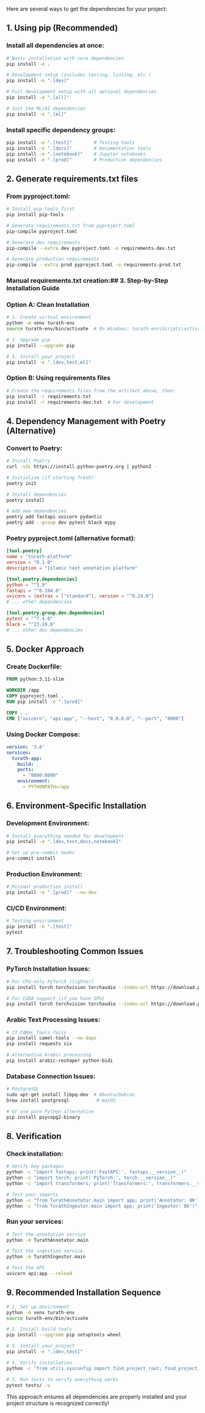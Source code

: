 Here are several ways to get the dependencies for your project:

## **1. Using pip (Recommended)**

### **Install all dependencies at once:**
```bash
# Basic installation with core dependencies
pip install -e .

# Development setup (includes testing, linting, etc.)
pip install -e ".[dev]"

# Full development setup with all optional dependencies
pip install -e ".[all]"

# Just the ML/AI dependencies
pip install -e ".[ml]"
```

### **Install specific dependency groups:**
```bash
pip install -e ".[test]"        # Testing tools
pip install -e ".[docs]"        # Documentation tools  
pip install -e ".[notebook]"    # Jupyter notebooks
pip install -e ".[prod]"        # Production dependencies
```

## **2. Generate requirements.txt files**

### **From pyproject.toml:**
```bash
# Install pip-tools first
pip install pip-tools

# Generate requirements.txt from pyproject.toml
pip-compile pyproject.toml

# Generate dev requirements
pip-compile --extra dev pyproject.toml -o requirements-dev.txt

# Generate production requirements  
pip-compile --extra prod pyproject.toml -o requirements-prod.txt
```

### **Manual requirements.txt creation:**## **3. Step-by-Step Installation Guide**

### **Option A: Clean Installation**
```bash
# 1. Create virtual environment
python -m venv turath-env
source turath-env/bin/activate  # On Windows: turath-env\Scripts\activate

# 2. Upgrade pip
pip install --upgrade pip

# 3. Install your project
pip install -e ".[dev,test,ml]"
```

### **Option B: Using requirements files**
```bash
# Create the requirements files from the artifact above, then:
pip install -r requirements.txt
pip install -r requirements-dev.txt  # For development
```

## **4. Dependency Management with Poetry (Alternative)**

### **Convert to Poetry:**
```bash
# Install Poetry
curl -sSL https://install.python-poetry.org | python3 -

# Initialize (if starting fresh)
poetry init

# Install dependencies
poetry install

# Add new dependencies
poetry add fastapi uvicorn pydantic
poetry add --group dev pytest black mypy
```

### **Poetry pyproject.toml (alternative format):**
```toml
[tool.poetry]
name = "turath-platform"
version = "0.1.0"
description = "Islamic text annotation platform"

[tool.poetry.dependencies]
python = "^3.9"
fastapi = "^0.104.0"
uvicorn = {extras = ["standard"], version = "^0.24.0"}
# ... other dependencies

[tool.poetry.group.dev.dependencies]
pytest = "^7.4.0"
black = "^23.10.0"
# ... other dev dependencies
```

## **5. Docker Approach**

### **Create Dockerfile:**
```dockerfile
FROM python:3.11-slim

WORKDIR /app
COPY pyproject.toml .
RUN pip install -e ".[prod]"

COPY . .
CMD ["uvicorn", "api:app", "--host", "0.0.0.0", "--port", "8000"]
```

### **Using Docker Compose:**
```yaml
version: '3.8'
services:
  turath-app:
    build: .
    ports:
      - "8000:8000"
    environment:
      - PYTHONPATH=/app
```

## **6. Environment-Specific Installation**

### **Development Environment:**
```bash
# Install everything needed for development
pip install -e ".[dev,test,docs,notebook]"

# Set up pre-commit hooks
pre-commit install
```

### **Production Environment:**
```bash
# Minimal production install
pip install -e ".[prod]" --no-dev
```

### **CI/CD Environment:**
```bash
# Testing environment
pip install -e ".[test]"
pytest
```

## **7. Troubleshooting Common Issues**

### **PyTorch Installation Issues:**
```bash
# For CPU-only PyTorch (lighter)
pip install torch torchvision torchaudio --index-url https://download.pytorch.org/whl/cpu

# For CUDA support (if you have GPU)
pip install torch torchvision torchaudio --index-url https://download.pytorch.org/whl/cu118
```

### **Arabic Text Processing Issues:**
```bash
# If CAMeL Tools fails
pip install camel-tools --no-deps
pip install requests six

# Alternative Arabic processing
pip install arabic-reshaper python-bidi
```

### **Database Connection Issues:**
```bash
# PostgreSQL
sudo apt-get install libpq-dev  # Ubuntu/Debian
brew install postgresql          # macOS

# Or use pure Python alternative
pip install psycopg2-binary
```

## **8. Verification**

### **Check installation:**
```bash
# Verify key packages
python -c "import fastapi; print('FastAPI:', fastapi.__version__)"
python -c "import torch; print('PyTorch:', torch.__version__)"
python -c "import transformers; print('Transformers:', transformers.__version__)"

# Test your imports
python -c "from TurathAnnotator.main import app; print('Annotator: OK')"
python -c "from TurathIngestor.main import app; print('Ingestor: OK')"
```

### **Run your services:**
```bash
# Test the annotation service
python -m TurathAnnotator.main

# Test the ingestion service  
python -m TurathIngestor.main

# Test the API
uvicorn api:app --reload
```

## **9. Recommended Installation Sequence**

```bash
# 1. Set up environment
python -m venv turath-env
source turath-env/bin/activate

# 2. Install build tools
pip install --upgrade pip setuptools wheel

# 3. Install your project
pip install -e ".[dev,test]"

# 4. Verify installation
python -c "from utils.sysconfig import find_project_root; find_project_root(); print('Setup complete!')"

# 5. Run tests to verify everything works
pytest tests/ -v
```

This approach ensures all dependencies are properly installed and your project structure is recognized correctly!